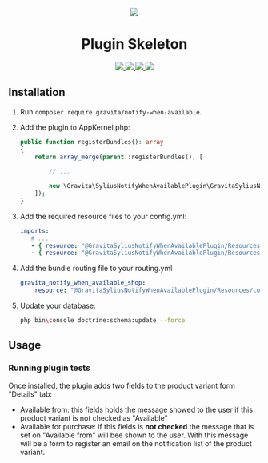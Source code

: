 <p align="center">
    <a href="http://sylius.org" target="_blank">
        <img src="http://demo.sylius.org/assets/shop/img/logo.png" />
    </a>
</p>
<h1 align="center">Plugin Skeleton</h1>
<p align="center">
    <a href="https://packagist.org/packages/sylius/plugin-skeleton" title="License">
        <img src="https://img.shields.io/packagist/l/sylius/plugin-skeleton.svg" />
    </a>
    <a href="https://packagist.org/packages/sylius/plugin-skeleton" title="Version">
        <img src="https://img.shields.io/packagist/v/sylius/plugin-skeleton.svg" />
    </a>
    <a href="http://travis-ci.org/Sylius/PluginSkeleton" title="Build status">
        <img src="https://img.shields.io/travis/Sylius/PluginSkeleton/master.svg" />
    </a>
    <a href="https://scrutinizer-ci.com/g/Sylius/PluginSkeleton/" title="Scrutinizer">
        <img src="https://img.shields.io/scrutinizer/g/Sylius/PluginSkeleton.svg" />
    </a>
</p>

## Installation

1. Run `composer require gravita/notify-when-available`.

2. Add the plugin to AppKernel.php:

    ```php
    public function registerBundles(): array
    {
        return array_merge(parent::registerBundles(), [
            
            // ...

            new \Gravita\SyliusNotifyWhenAvailablePlugin\GravitaSyliusNotifyWhenAvailablePlugin(),
        ]);
    }
    ```
    
3. Add the required resource files to your config.yml:

    ````yaml
    imports:
       # ...
       - { resource: "@GravitaSyliusNotifyWhenAvailablePlugin/Resources/config/config.yml" }
       - { resource: "@GravitaSyliusNotifyWhenAvailablePlugin/Resources/config/resources.yml" }
    ````
    
4. Add the bundle routing file to your routing.yml
    ````yaml
    gravita_notify_when_available_shop:
        resource: "@GravitaSyliusNotifyWhenAvailablePlugin/Resources/config/app/shop_routing.yml"
    ````
    
5. Update your database:
    ````bash
    php bin\console doctrine:schema:update --force
    ````

## Usage

### Running plugin tests

  Once installed, the plugin adds two fields to the product variant form "Details" tab:
  - Available from: this fields holds the message showed to the user if this product variant is
    not checked as "Available"
  - Available for purchase: if this fields is **not checked** the message that is set on "Available from"
    will bee shown to the user. With this message will be a form to register an email on the 
    notification list of the product variant.
